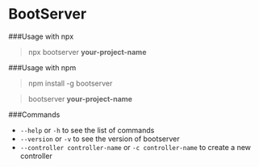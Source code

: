 # BootServer

###Usage with npx

> npx bootserver **your-project-name**

###Usage with npm

> npm install -g bootserver

> bootserver **your-project-name**


###Commands
- `--help` or `-h` to see the list of commands
- `--version` or `-v` to see the version of bootserver
- `--controller controller-name` or `-c controller-name` to create a new controller
